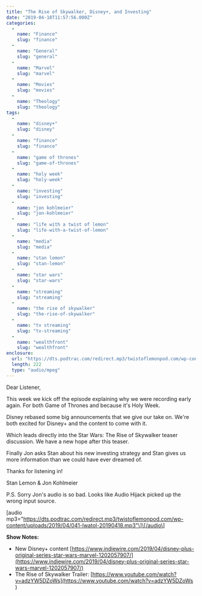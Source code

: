 ```yaml
---
title: "The Rise of Skywalker, Disney+, and Investing"
date: "2019-04-18T11:57:56.000Z"
categories: 
  - 
    name: "Finance"
    slug: "finance"
  - 
    name: "General"
    slug: "general"
  - 
    name: "Marvel"
    slug: "marvel"
  - 
    name: "Movies"
    slug: "movies"
  - 
    name: "Theology"
    slug: "theology"
tags: 
  - 
    name: "disney+"
    slug: "disney"
  - 
    name: "finance"
    slug: "finance"
  - 
    name: "game of thrones"
    slug: "game-of-thrones"
  - 
    name: "holy week"
    slug: "holy-week"
  - 
    name: "investing"
    slug: "investing"
  - 
    name: "jon kohlmeier"
    slug: "jon-kohlmeier"
  - 
    name: "life with a twist of lemon"
    slug: "life-with-a-twist-of-lemon"
  - 
    name: "media"
    slug: "media"
  - 
    name: "stan lemon"
    slug: "stan-lemon"
  - 
    name: "star wars"
    slug: "star-wars"
  - 
    name: "streaming"
    slug: "streaming"
  - 
    name: "the rise of skywalker"
    slug: "the-rise-of-skywalker"
  - 
    name: "tv streaming"
    slug: "tv-streaming"
  - 
    name: "wealthfront"
    slug: "wealthfront"
enclosure: 
  url: "https://dts.podtrac.com/redirect.mp3/twistoflemonpod.com/wp-content/uploads/2019/04/041-lwatol-20190418.mp3"
  length: 222
  type: "audio/mpeg"
---
```


Dear Listener,

This week we kick off the episode explaining why we were recording early again. For both Game of Thrones and because it's Holy Week.

Disney rebased some big announcements that we give our take on. We're both excited for Disney+ and the content to come with it.

Which leads directly into the Star Wars: The Rise of Skywalker teaser discussion. We have a new hope after this teaser.

Finally Jon asks Stan about his new investing strategy and Stan gives us more information than we could have ever dreamed of.

Thanks for listening in!

Stan Lemon & Jon Kohlmeier

P.S. Sorry Jon's audio is so bad. Looks like Audio Hijack picked up the wrong input source.

\[audio mp3="https://dts.podtrac.com/redirect.mp3/twistoflemonpod.com/wp-content/uploads/2019/04/041-lwatol-20190418.mp3"\]\[/audio\]

**Show Notes:**

- New Disney+ content [https://www.indiewire.com/2019/04/disney-plus-original-series-star-wars-marvel-1202057907/](https://www.indiewire.com/2019/04/disney-plus-original-series-star-wars-marvel-1202057907/)
- The Rise of Skywalker Trailer: [https://www.youtube.com/watch?v=adzYW5DZoWs](https://www.youtube.com/watch?v=adzYW5DZoWs )
